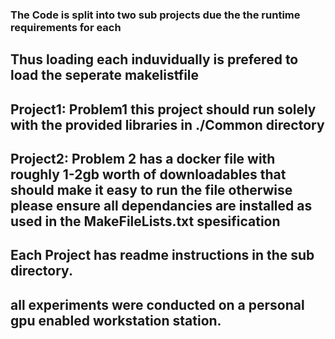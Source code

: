 ### The Code is split into two sub projects due the the runtime requirements for each 
## Thus loading each induvidually is prefered to load the seperate makelistfile 

## Project1: Problem1 this project should run solely with the provided libraries in ./Common directory

## Project2: Problem 2 has a docker file with roughly 1-2gb worth of downloadables that should make it easy to run the file otherwise please ensure all dependancies are installed as used in the MakeFileLists.txt spesification

## Each Project has readme instructions in the sub directory.

## all experiments were conducted on a personal gpu enabled workstation station. 